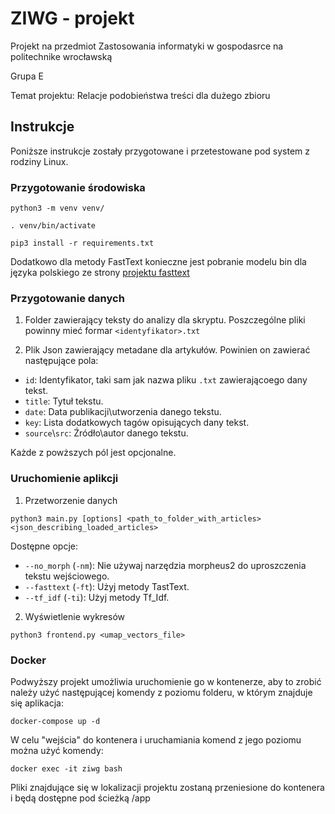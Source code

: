 # ZIWG - projekt
Projekt na przedmiot Zastosowania informatyki w gospodasrce na politechnike wrocławską

Grupa E

Temat projektu: Relacje podobieństwa treści dla dużego zbioru

## Instrukcje

Poniższe instrukcje zostały przygotowane i przetestowane pod system z rodziny Linux.

### Przygotowanie środowiska

```
python3 -m venv venv/
```

```
. venv/bin/activate
```

```
pip3 install -r requirements.txt
```
Dodatkowo dla metody FastText konieczne jest pobranie modelu bin dla języka polskiego ze strony [projektu fasttext](https://fasttext.cc/docs/en/crawl-vectors.html)

### Przygotowanie danych

1. Folder zawierający teksty do analizy dla skryptu. Poszczególne pliki powinny mieć formar `<identyfikator>.txt`

2. Plik Json zawierający metadane dla artykułów. Powinien on zawierać następujące pola:
* `id`: Identyfikator, taki sam jak nazwa pliku `.txt` zawierającoego dany tekst.
* `title`: Tytuł tekstu.
* `date`: Data publikacji\\utworzenia danego tekstu.
* `key`: Lista dodatkowych tagów opisujących dany tekst.
* `source`\\`src`: Źródło\\autor danego tekstu.

Każde z powższych pól jest opcjonalne.

### Uruchomienie aplikcji

1. Przetworzenie danych

```
python3 main.py [options] <path_to_folder_with_articles> <json_describing_loaded_articles>
```

Dostępne opcje:
* `--no_morph` (`-nm`): Nie używaj narzędzia morpheus2 do uproszczenia tekstu wejściowego.
* `--fasttext` (`-ft`): Użyj metody TastText.
* `--tf_idf` (`-ti`): Użyj metody Tf_Idf.


2. Wyświetlenie wykresów

```
python3 frontend.py <umap_vectors_file>
```

### Docker

Podwyższy projekt umożliwia uruchomienie go w kontenerze, aby to zrobić należy użyć następującej komendy z poziomu folderu, w którym znajduje się aplikacja:

```
docker-compose up -d
```

W celu "wejścia" do kontenera i uruchamiania komend z jego poziomu można użyć komendy:

```
docker exec -it ziwg bash
```

Pliki znajdujące się w lokalizacji projektu zostaną przeniesione do kontenera i będą dostępne pod ścieżką /app

